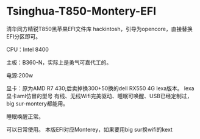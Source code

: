 # Tsinghua-T850-Montery-EFI
清华同方精锐T850黑苹果EFI文件库
hackintosh，引导为opencore，直接替换EFI分区即可。

CPU：Intel 8400

主板：B360-N，实际上是勇气可嘉代工的。

电源:200w

显卡：原为AMD R7 430;后卖掉换300+50换的dell RX550 4G lexa版本。
lexa显卡aml仿冒的型号
有线、无线Wifi完美驱动、睡眠可唤醒、USB已经定制过，big sur-montery都能用。

睡眠唤醒正常。

可以日常使用。
本版EFI对应Monterey，如果要用big sur换wifi的kext
